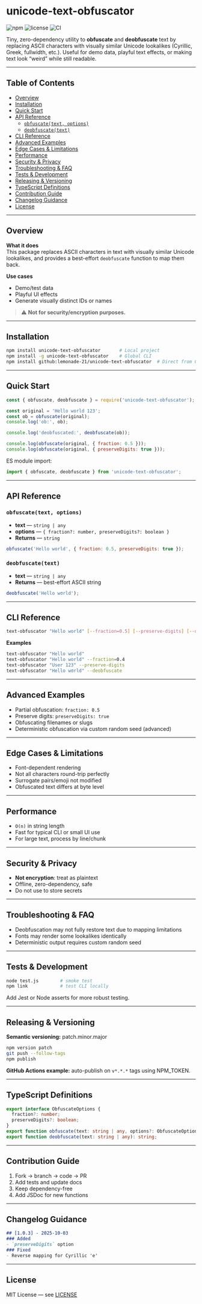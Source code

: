 # unicode-text-obfuscator

![npm](https://img.shields.io/npm/v/unicode-text-obfuscator?color=brightgreen)
![license](https://img.shields.io/npm/l/unicode-text-obfuscator)
![CI](https://img.shields.io/github/actions/workflow/status/lemonade-21/unicode-text-obfuscator/publish.yml?branch=main)

Tiny, zero-dependency utility to **obfuscate** and **deobfuscate** text by replacing ASCII characters with visually similar Unicode lookalikes (Cyrillic, Greek, fullwidth, etc.). Useful for demo data, playful text effects, or making text look “weird” while still readable.

---

## Table of Contents
- [Overview](#overview)
- [Installation](#installation)
- [Quick Start](#quick-start)
- [API Reference](#api-reference)
  - [`obfuscate(text, options)`](#obfuscatetext-options)
  - [`deobfuscate(text)`](#deobfuscate-text)
- [CLI Reference](#cli-reference)
- [Advanced Examples](#advanced-examples)
- [Edge Cases & Limitations](#edge-cases--limitations)
- [Performance](#performance)
- [Security & Privacy](#security--privacy)
- [Troubleshooting & FAQ](#troubleshooting--faq)
- [Tests & Development](#tests--development)
- [Releasing & Versioning](#releasing--versioning)
- [TypeScript Definitions](#typescript-definitions)
- [Contribution Guide](#contribution-guide)
- [Changelog Guidance](#changelog-guidance)
- [License](#license)

---

## Overview

**What it does**  
This package replaces ASCII characters in text with visually similar Unicode lookalikes, and provides a best-effort `deobfuscate` function to map them back.

**Use cases**
- Demo/test data
- Playful UI effects
- Generate visually distinct IDs or names

> ⚠️ **Not for security/encryption purposes.**

---

## Installation

```bash
npm install unicode-text-obfuscator       # Local project
npm install -g unicode-text-obfuscator    # Global CLI
npm install github:lemonade-21/unicode-text-obfuscator  # Direct from GitHub
```

---

## Quick Start

```js
const { obfuscate, deobfuscate } = require('unicode-text-obfuscator');

const original = 'Hello world 123';
const ob = obfuscate(original);
console.log('ob:', ob);

console.log('deobfuscated:', deobfuscate(ob));

console.log(obfuscate(original, { fraction: 0.5 }));
console.log(obfuscate(original, { preserveDigits: true }));
```

ES module import:

```js
import { obfuscate, deobfuscate } from 'unicode-text-obfuscator';
```

---

## API Reference

### `obfuscate(text, options)`

- **text** — `string | any`  
- **options** — `{ fraction?: number, preserveDigits?: boolean }`  
- **Returns** — `string`  

```js
obfuscate('Hello world', { fraction: 0.5, preserveDigits: true });
```

### `deobfuscate(text)`

- **text** — `string | any`  
- **Returns** — best-effort ASCII string  

```js
deobfuscate('Hеllo wσrld');
```

---

## CLI Reference

```bash
text-obfuscator "Hello world" [--fraction=0.5] [--preserve-digits] [--deobfuscate]
```

**Examples**

```bash
text-obfuscator "Hello world"
text-obfuscator "Hello world" --fraction=0.4
text-obfuscator "User 123" --preserve-digits
text-obfuscator "Hеllo wσrld" --deobfuscate
```

---

## Advanced Examples

- Partial obfuscation: `fraction: 0.5`  
- Preserve digits: `preserveDigits: true`  
- Obfuscating filenames or slugs
- Deterministic obfuscation via custom random seed (advanced)

---

## Edge Cases & Limitations

- Font-dependent rendering  
- Not all characters round-trip perfectly  
- Surrogate pairs/emoji not modified  
- Obfuscated text differs at byte level  

---

## Performance

- `O(n)` in string length  
- Fast for typical CLI or small UI use  
- For large text, process by line/chunk  

---

## Security & Privacy

- **Not encryption**: treat as plaintext  
- Offline, zero-dependency, safe  
- Do not use to store secrets  

---

## Troubleshooting & FAQ

- Deobfuscation may not fully restore text due to mapping limitations  
- Fonts may render some lookalikes identically  
- Deterministic output requires custom random seed  

---

## Tests & Development

```bash
node test.js        # smoke test
npm link            # test CLI locally
```

Add Jest or Node asserts for more robust testing.

---

## Releasing & Versioning

**Semantic versioning:** patch.minor.major  

```bash
npm version patch
git push --follow-tags
npm publish
```

**GitHub Actions example:** auto-publish on `v*.*.*` tags using NPM_TOKEN.

---

## TypeScript Definitions

```ts
export interface ObfuscateOptions {
  fraction?: number;
  preserveDigits?: boolean;
}
export function obfuscate(text: string | any, options?: ObfuscateOptions): string;
export function deobfuscate(text: string | any): string;
```

---

## Contribution Guide

1. Fork → branch → code → PR  
2. Add tests and update docs  
3. Keep dependency-free  
4. Add JSDoc for new functions  

---

## Changelog Guidance

```md
## [1.0.3] - 2025-10-03
### Added
- `preserveDigits` option
### Fixed
- Reverse mapping for Cyrillic 'е'
```

---

## License

MIT License — see [LICENSE](LICENSE)